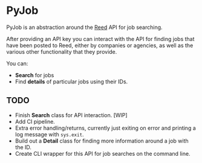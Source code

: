 # PyJob

PyJob is an abstraction around the [Reed](https://reed.co.uk) API for job searching.

After providing an API key you can interact with the API for finding jobs that have been posted to Reed, either by companies or agencies, as well as the various other functionality that they provide.

You can:
* **Search** for jobs
* Find **details** of particular jobs using their IDs.


## TODO

* Finish **Search** class for API interaction. [WIP]
* Add CI pipeline.
* Extra error handling/returns, currently just exiting on error and printing a log message with `sys.exit`.
* Build out a **Detail** class for finding more information around a job with the ID.
* Create CLI wrapper for this API for job searches on the command line.